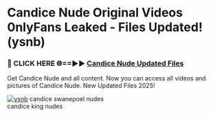 # Candice Nude Original Videos 0nlyFans Leaked - Files Updated! (ysnb)

<h3>🔴 CLICK HERE 🌐==►► <a href="https://tinyurl.com/52m3yx9h" rel="nofollow">Candice Nude Updated Files</a></h3>

Get Candice Nude and all content. Now you can access all videos and pictures of Candice Nude. New Updated Files 2025!

[![ysnb](https://i.imgur.com/TnHtlc8.gif)](https://tinyurl.com/52m3yx9h)
candice swanepoel nudes<br>
candice king nudes